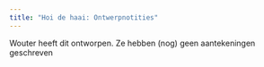 ```yaml
---
title: "Hoi de haai: Ontwerpnotities"
---
```


<Fixme>Wouter heeft dit ontworpen. Ze hebben (nog) geen aantekeningen geschreven</Fixme>

